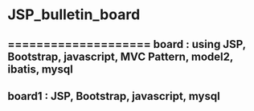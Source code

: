 # JSP_bulletin_board
====================
board : using JSP, Bootstrap, javascript, MVC Pattern, model2, ibatis, mysql
-----------------------------------------------------------------------------
board1 : JSP, Bootstrap, javascript, mysql
-------------------------------------------
